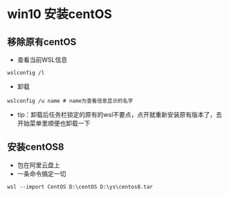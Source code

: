 # win10 安装centOS

## 移除原有centOS

+ 查看当前WSL信息

```shell
wslconfig /l
```

+ 卸载

```
wslconfig /u name # name为查看信息显示的名字
```

+ tip：卸载后任务栏锁定的原有的wsl不要点，点开就重新安装原有版本了，去开始菜单里顺便也卸载一下

## 安装centOS8

+ 包在阿里云盘上
+ 一条命令搞定一切

```
wsl --import CentOS D:\centOS D:\ys\centos8.tar
```


